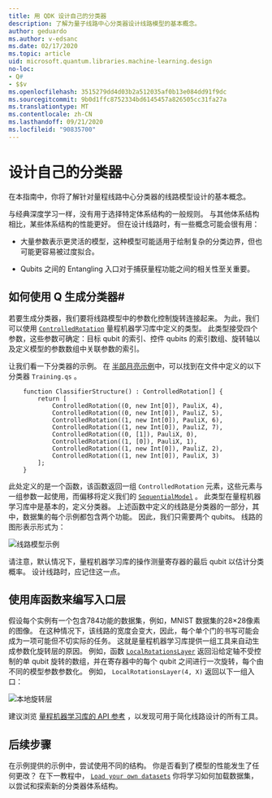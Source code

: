 ```yaml
---
title: 用 QDK 设计自己的分类器
description: 了解为量子线路中心分类器设计线路模型的基本概念。
author: geduardo
ms.author: v-edsanc
ms.date: 02/17/2020
ms.topic: article
uid: microsoft.quantum.libraries.machine-learning.design
no-loc:
- Q#
- $$v
ms.openlocfilehash: 3515279dd4d03b2a512035af0b13e084dd91f9dc
ms.sourcegitcommit: 9b0d1ffc8752334bd6145457a826505cc31fa27a
ms.translationtype: MT
ms.contentlocale: zh-CN
ms.lasthandoff: 09/21/2020
ms.locfileid: "90835700"
---
```

# <a name="design-your-own-classifier"></a>设计自己的分类器

在本指南中，你将了解针对量程线路中心分类器的线路模型设计的基本概念。

与经典深度学习一样，没有用于选择特定体系结构的一般规则。 与其他体系结构相比，某些体系结构的性能更好。 但在设计线路时，有一些概念可能会很有用：

- 大量参数表示更灵活的模型，这种模型可能适用于绘制复杂的分类边界，但也可能更容易被过度拟合。

- Qubits 之间的 Entangling 入口对于捕获量程功能之间的相关性至关重要。

## <a name="how-to-build-a-classifier-with-q"></a>如何使用 Q 生成分类器\#

若要生成分类器，我们要将线路模型中的参数化控制旋转连接起来。 为此，我们可以使用 [`ControlledRotation`](xref:microsoft.quantum.machinelearning.controlledrotation) 量程机器学习库中定义的类型。 此类型接受四个参数，这些参数可确定：目标 qubit 的索引、控件 qubits 的索引数组、旋转轴以及定义模型的参数数组中关联参数的索引。

让我们看一下分类器的示例。 在 [半部月亮示例](https://github.com/microsoft/Quantum/tree/main/samples/machine-learning/half-moons)中，可以找到在文件中定义的以下分类器 `Training.qs` 。

```qsharp
    function ClassifierStructure() : ControlledRotation[] {
        return [
            ControlledRotation((0, new Int[0]), PauliX, 4),
            ControlledRotation((0, new Int[0]), PauliZ, 5),
            ControlledRotation((1, new Int[0]), PauliX, 6),
            ControlledRotation((1, new Int[0]), PauliZ, 7),
            ControlledRotation((0, [1]), PauliX, 0),
            ControlledRotation((1, [0]), PauliX, 1),
            ControlledRotation((1, new Int[0]), PauliZ, 2),
            ControlledRotation((1, new Int[0]), PauliX, 3)
        ];
    }
 ```

此处定义的是一个函数，该函数返回一组 `ControlledRotation` 元素，这些元素与一组参数一起使用，而偏移将定义我们的 [`SequentialModel`](xref:microsoft.quantum.machinelearning.sequentialmodel) 。 此类型在量程机器学习库中是基本的，定义分类器。 上述函数中定义的线路是分类器的一部分，其中，数据集的每个示例都包含两个功能。 因此，我们只需要两个 qubits。 线路的图形表示形式为：

 ![线路模型示例](~/media/circuit_model_1.PNG)

请注意，默认情况下，量程机器学习库的操作测量寄存器的最后 qubit 以估计分类概率。 设计线路时，应记住这一点。

## <a name="use-the-library-functions-to-write-layers-of-gates"></a>使用库函数来编写入口层

假设每个实例有一个包含784功能的数据集，例如，MNIST 数据集的28×28像素的图像。 在这种情况下，该线路的宽度会变大，因此，每个单个门的书写可能会成为一项可能但不切实际的任务。 这就是量程机器学习库提供一组工具来自动生成参数化旋转层的原因。 例如，函数 [`LocalRotationsLayer`](xref:microsoft.quantum.machinelearning.localrotationslayer) 返回沿给定轴不受控制的单 qubit 旋转的数组，并在寄存器中的每个 qubit 之间进行一次旋转，每个由不同的模型参数参数化。 例如， `LocalRotationsLayer(4, X)` 返回以下一组入口：

 ![本地旋转层](~/media/local_rotations_layer.PNG)

建议浏览 [量程机器学习库的 API 参考](xref:microsoft.quantum.machinelearning) ，以发现可用于简化线路设计的所有工具。

## <a name="next-steps"></a>后续步骤

 在示例提供的示例中，尝试使用不同的结构。 你是否看到了模型的性能发生了任何更改？ 在下一教程中， [`Load your own datasets`](xref:microsoft.quantum.libraries.machine-learning.load) 你将学习如何加载数据集，以尝试和探索新的分类器体系结构。
